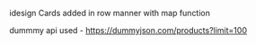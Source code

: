 idesign
Cards added in row manner with map function

dummmy api used - https://dummyjson.com/products?limit=100
